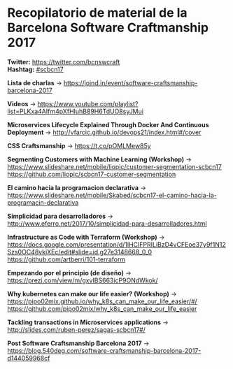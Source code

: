# Recopilatorio de material de la Barcelona Software Craftmanship 2017

**Twitter:** https://twitter.com/bcnswcraft  
**Hashtag:** [#scbcn17](https://twitter.com/search?q=%23scbcn17)  

**Lista de charlas** -> https://joind.in/event/software-craftsmanship-barcelona-2017

**Videos** -> https://www.youtube.com/playlist?list=PLKxa4AIfm4pXfHIuhB89H6TdUO8syJMui

**Microservices Lifecycle Explained Through Docker And Continuous Deployment** -> http://vfarcic.github.io/devops21/index.html#/cover 
 
**CSS Craftsmanship** -> https://t.co/pOMLMew85y 
 
**Segmenting Customers with Machine Learning (Workshop)** -> https://www.slideshare.net/mobile/liopic/customer-segmentation-scbcn17  https://github.com/liopic/scbcn17-customer-segmentation 
 
**El camino hacia la programacion declarativa** -> https://www.slideshare.net/mobile/Skabed/scbcn17-el-camino-hacia-la-programacin-declarativa 
 
**Simplicidad para desarrolladores** -> http://www.eferro.net/2017/10/simplicidad-para-desarrolladores.html

**Infrastructure as Code with Terraform (Workshop)** -> https://docs.google.com/presentation/d/1lHCIFPRILiBzD4vCFEoe37y9f1N12Szs0OC48vkjXEc/edit#slide=id.g27e3148668_0_0  
https://github.com/artberri/101-terraform  

**Empezando por el principio (de diseño)** -> https://prezi.com/view/m/gxvIBS663icP9ONdWkok/ 
 
**Why kubernetes can make our life easier? (Workshop)** -> https://pipo02mix.github.io/why_k8s_can_make_our_life_easier/#/ 
https://github.com/pipo02mix/why_k8s_can_make_our_life_easier 
 
**Tackling transactions in Microservices applications** -> http://slides.com/ruben-perez/sagas-scbcn17#/ 
 
**Post Software Craftsmanship Barcelona 2017** -> https://blog.540deg.com/software-craftsmanship-barcelona-2017-d144059968cf 
 

